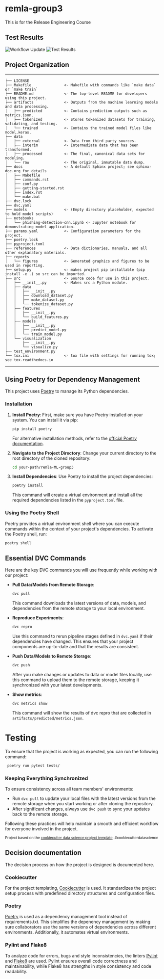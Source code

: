 remla-group3
==============================

This is for the Release Engineering Course

## Test Results

![Workflow Update](https://github.com/remla24-team3/model-training/actions/workflows/pytest.yml/badge.svg)
![Test Results](https://remla24-team3.github.io/model-training/badges/badge.svg)

## Project Organization
------------

    ├── LICENSE
    ├── Makefile               <- Makefile with commands like `make data` or `make train`
    ├── README.md              <- The top-level README for developers using this project.
    ├── artifacts              <- Outputs from the machine learning models and data processing.
    │   ├── predicted          <- Contains prediction outputs such as metrics.json.
    │   ├── tokenized          <- Stores tokenized datasets for training, validating, and testing.
    │   └── trained            <- Contains the trained model files like model.keras.
    ├── data
    │   ├── external           <- Data from third party sources.
    │   ├── interim            <- Intermediate data that has been transformed.
    │   ├── processed          <- The final, canonical data sets for modeling.
    │   └── raw                <- The original, immutable data dump.
    ├── docs                   <- A default Sphinx project; see sphinx-doc.org for details
    │   ├── Makefile
    │   ├── commands.rst
    │   ├── conf.py
    │   ├── getting-started.rst
    │   ├── index.rst
    │   └── make.bat
    ├── dvc.lock
    ├── dvc.yaml
    ├── models                 <- (Empty directory placeholder, expected to hold model scripts)
    ├── notebooks
    │   └── phishing-detection-cnn.ipynb <- Jupyter notebook for demonstrating model application.
    ├── params.yaml            <- Configuration parameters for the project.
    ├── poetry.lock
    ├── pyproject.toml
    ├── references             <- Data dictionaries, manuals, and all other explanatory materials.
    ├── reports
    │   └── figures            <- Generated graphics and figures to be used in reporting.
    ├── setup.py               <- makes project pip installable (pip install -e .) so src can be imported.
    ├── src                    <- Source code for use in this project.
    │   ├── __init__.py        <- Makes src a Python module.
    │   ├── data
    │   │   ├── __init__.py
    │   │   ├── download_dataset.py
    │   │   ├── make_dataset.py
    │   │   └── tokenize_dataset.py
    │   ├── features
    │   │   ├── __init__.py
    │   │   └── build_features.py
    │   ├── models
    │   │   ├── __init__.py
    │   │   ├── predict_model.py
    │   │   └── train_model.py
    │   └── visualization
    │       ├── __init__.py
    │       └── visualize.py
    ├── test_environment.py
    └── tox.ini                <- tox file with settings for running tox; see tox.readthedocs.io



--------

## Using Poetry for Dependency Management

This project uses [Poetry](https://python-poetry.org/) to manage its Python dependencies.

### Installation

1. **Install Poetry**: First, make sure you have Poetry installed on your system. You can install it via pip:

    ```bash
    pip install poetry
    ```

    For alternative installation methods, refer to the [official Poetry documentation](https://python-poetry.org/docs/#installation).

2. **Navigate to the Project Directory**: Change your current directory to the root directory of the cloned repository:

    ```bash
    cd your-path/remla-ML-group3
    ```

3. **Install Dependencies**: Use Poetry to install the project dependencies:

    ```bash
    poetry install
    ```

    This command will create a virtual environment and install all the required dependencies listed in the `pyproject.toml` file.

### Using the Poetry Shell

Poetry provides a virtual environment shell where you can execute commands within the context of your project's dependencies. To activate the Poetry shell, run:

```bash
poetry shell
```

## Essential DVC Commands

Here are the key DVC commands you will use frequently while working with our project:

- **Pull Data/Models from Remote Storage**:
  ```bash
  dvc pull
  ```
  This command downloads the latest versions of data, models, and dependencies from the remote storage to your local environment.

- **Reproduce Experiments**:
  ```bash
  dvc repro
  ```
  Use this command to rerun pipeline stages defined in `dvc.yaml` if their dependencies have changed. This ensures that your project components are up-to-date and that the results are consistent.

- **Push Data/Models to Remote Storage**:
  ```bash
  dvc push
  ```
  After you make changes or updates to data or model files locally, use this command to upload them to the remote storage, keeping it synchronized with your latest developments.

- **Show metrics**:
  ```bash
  dvc metrics show
  ```
  This command will show the results of dvc repro that are collected in `artifacts/predicted/metrics.json`.

# Testing
To ensure that the project is working as expected, you can run the following command:

```bash
 poetry run pytest tests/
```

### Keeping Everything Synchronized

To ensure consistency across all team members' environments:

- Run `dvc pull` to update your local files with the latest versions from the remote storage when you start working or after cloning the repository.
- After significant changes, always use `dvc push` to sync your updates back to the remote storage.

Following these practices will help maintain a smooth and efficient workflow for everyone involved in the project.

<p><small>Project based on the <a target="_blank" href="https://drivendata.github.io/cookiecutter-data-science/">cookiecutter data science project template</a>. #cookiecutterdatascience</small></p>


## Decision documentation
The decision process on how the project is designed is documented here.

### Cookiecutter
For the project templating, [Cookiecutter](https://github.com/cookiecutter/cookiecutter) is used. It standardizes the project setup process with predefined directory structures and configuration files. 

### Poetry
[Poetry](https://python-poetry.org/) is used as a dependency management tool instead of requirements.txt. This simplifies the depenency management by making sure collaborators use the same versions of dependencies across different environments. Additionally, it automates virtual environments.

### Pylint and Flake8
To analyze code for errors, bugs and style inconsistencies, the linters [Pylint](https://pypi.org/project/pylint/) and [Flake8](https://flake8.pycqa.org/) are used. Pylint ensures overall code correctness and maintainability, while Flake8 has strengths in style consistency and code readability.
